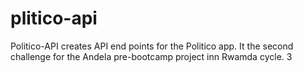 # plitico-api
Politico-API creates API end points for the Politico app. It the second challenge for the Andela pre-bootcamp project inn Rwamda cycle. 3
